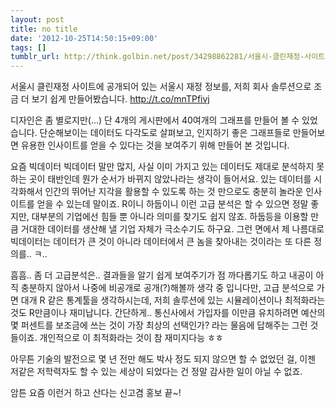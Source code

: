 ```yaml
---
layout: post
title: no title
date: '2012-10-25T14:50:15+09:00'
tags: []
tumblr_url: http://think.golbin.net/post/34298862281/서울시-클린재정-사이트에-공개되어-있는-서울시-재정-정보를-저희-회사-솔루션으로-조금-더
---
```

서울시 클린재정 사이트에 공개되어 있는 서울시 재정 정보를, 저희 회사 솔루션으로 조금 더 보기 쉽게 만들어봤습니다. http://t.co/mnTPfivj

디자인은 좀 별로지만(…) 단 4개의 게시판에서 40여개의 그래프를 만들어 볼 수 있었습니다. 단순해보이는 데이터도 다각도로 살펴보고, 인지하기 좋은 그래프들로 만들어보면 유용한 인사이트를 얻을 수 있다는 것을 보여주기 위해 만들어 본 것입니다.

요즘 빅데이터 빅데이터 말만 많지, 사실 이미 가지고 있는 데이터도 제대로 분석하지 못하는 곳이 태반인데 뭔가 순서가 바뀌지 않았나라는 생각이 들어서요. 있는 데이터를 시각화해서 인간의 뛰어난 지각을 활용할 수 있도록 하는 것 만으로도 충분히 놀라운 인사이트를 얻을 수 있는데 말이죠. R이니 하둡이니 이런 고급 분석은 할 수 있으면 정말 좋지만, 대부분의 기업에선 힘들 뿐 아니라 의미를 찾기도 쉽지 않죠. 하둡등을 이용할 만큼 거대한 데이터를 생산해 낼 기업 자체가 극소수기도 하구요. 그런 면에서 제 나름대로 빅데이터는 데이터가 큰 것이 아니라 데이터에서 큰 놈을 찾아내는 것이라는 또 다른 정의를.. ㅋ..

흠흠.. 좀 더 고급분석은.. 결과들을 알기 쉽게 보여주기가 점 까다롭기도 하고 내공이 아직 충분하지 않아서 나중에 비공개로 공개(?)해볼까 생각 중 입니다만, 고급 분석으로 가면 대개 R 같은 통계툴을 생각하시는데, 저희 솔루션에 있는 시뮬레이션이나 최적화라는 것도 R만큼이나 재미납니다. 간단하게.. 통신사에서 가입자를 이만큼 유치하려면 예산의 몇 퍼센트를 보조금에 쓰는 것이 가장 최상의 선택인가? 라는 물음에 답해주는 그런 것들이죠. 개인적으로 이 최적화라는 것이 참 재미지다능 ㅎㅎ 

아무튼 기술의 발전으로 몇 년 전만 해도 박사 정도 되지 않으면 할 수 없었던 걸, 이젠 저같은 저학력자도 할 수 있는 세상이 되었다는 건 정말 감사한 일이 아닐 수 없죠.

암튼 요즘 이런거 하고 산다는 신고겸 홍보 끝~!
